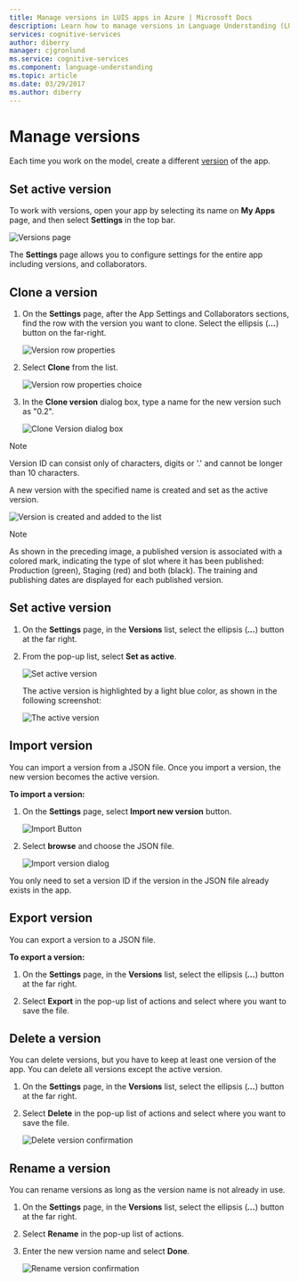```yaml
---
title: Manage versions in LUIS apps in Azure | Microsoft Docs
description: Learn how to manage versions in Language Understanding (LUIS) applications.
services: cognitive-services
author: diberry
manager: cjgronlund
ms.service: cognitive-services
ms.component: language-understanding
ms.topic: article
ms.date: 03/29/2017
ms.author: diberry
---
```


# Manage versions

Each time you work on the model, create a different [version](luis-concept-version.md) of the app. 

## Set active version
To work with versions, open your app by selecting its name on **My Apps** page, and then select **Settings** in the top bar.

![Versions page](./media/luis-how-to-manage-versions/settings.png)

The **Settings** page allows you to configure settings for the entire app including versions, and collaborators. 

## Clone a version
1. On the **Settings** page, after the App Settings and Collaborators sections, find the row with the version you want to clone. Select the ellipsis (***...***) button on the far-right. 

    ![Version row properties](./media/luis-how-to-manage-versions/version-section.png)

2. Select **Clone** from the list.

    ![Version row properties choice](./media/luis-how-to-manage-versions/version-three-dots-modal.png)

3. In the **Clone version** dialog box, type a name for the new version such as "0.2".

   ![Clone Version dialog box](./media/luis-how-to-manage-versions/version-clone-version-dialog.png)
 
 > [!NOTE]
 > Version ID can consist only of characters, digits or '.' and cannot be longer than 10 characters.
 
 A new version with the specified name is created and set as the active version.
 
  ![Version is created and added to the list](./media/luis-how-to-manage-versions/new-version.png)

 > [!NOTE]
 > As shown in the preceding image, a published version is associated with a colored mark, indicating the type of slot where it has been published: Production (green), Staging (red) and both (black). The training and publishing dates are displayed for each published version.

## Set active version
1. On the **Settings** page, in the **Versions** list, select the ellipsis (***...***) button at the far right.

2. From the pop-up list, select **Set as active**.

    ![Set active version](./media/luis-how-to-manage-versions/set-active-version.png)

    The active version is highlighted by a light blue color, as shown in the following screenshot:

    ![The active version](./media/luis-how-to-manage-versions/set-active-version-done.png) 


## Import version
You can import a version from a JSON file. Once you import a version, the new version becomes the active version.

**To import a version:**

1. On the **Settings** page, select **Import new version** button.

    ![Import Button](./media/luis-how-to-manage-versions/import-version.png)

2. Select **browse** and choose the JSON file.

    ![Import version dialog](./media/luis-how-to-manage-versions/import-version-dialog.png)

You only need to set a version ID if the version in the JSON file already exists in the app.

## Export version
You can export a version to a JSON file.

**To export a version:**

1. On the **Settings** page, in the **Versions** list, select the ellipsis (***...***) button at the far right.

2. Select **Export** in the pop-up list of actions and select where you want to save the file.

## Delete a version
You can delete versions, but you have to keep at least one version of the app. You can delete all versions except the active version. 

1. On the **Settings** page, in the **Versions** list, select the ellipsis (***...***) button at the far right.

2. Select **Delete** in the pop-up list of actions and select where you want to save the file.

    ![Delete version confirmation](./media/luis-how-to-manage-versions/delete-menu.png) 


## Rename a version
You can rename versions as long as the version name is not already in use.  

1. On the **Settings** page, in the **Versions** list, select the ellipsis (***...***) button at the far right.

2. Select **Rename** in the pop-up list of actions.

3. Enter the new version name and select **Done**.

    ![Rename version confirmation](./media/luis-how-to-manage-versions/rename-popup.png) 
